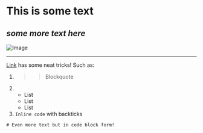 # **This is some text**
## *some more text here*
![Image](https://www.google.com/url?sa=i&url=https%3A%2F%2Fthesoftwarepro.com%2Fword-keyboard-shortcuts-selecting-text%2F&psig=AOvVaw0xDnkxwNdLur0vnSTLbq7y&ust=1705106808891000&source=images&cd=vfe&opi=89978449&ved=0CBMQjRxqFwoTCKCmxv_P1oMDFQAAAAAdAAAAABAD)
***
[Link](https://commonmark.org/help/) has some neat tricks!
Such as:
1. > > Blockquote
2. * List
   * List
   * List
3. `Inline code` with backticks
```
# Even more text but in code block form!

```
